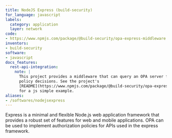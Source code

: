 ```yaml
---
title: NodeJS Express (build-security)
for_language: javascript
labels:
  category: application
  layer: network
code:
- https://www.npmjs.com/package/@build-security/opa-express-middleware
inventors:
- build-security
software:
- javascript
docs_features:
  rest-api-integration:
    note: |
      This project provides a middleware that can query an OPA server for
      policy decisions. See the project's
      [README](https://www.npmjs.com/package/@build-security/opa-express-middleware#simple-usage)
      for a js simple example.
aliases:
- /softwares/nodejsexpress
---
```


Express is a minimal and flexible Node.js web application framework that provides a robust set of features for web and mobile applications.
OPA can be used to implement authorization policies for APIs used in the express framework.
